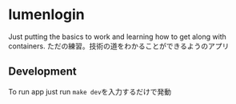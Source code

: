 # lumenlogin

Just putting the basics to work and learning how to get along with containers.
ただの練習。技術の道をわかることができるようのアプリ

## Development

To run app just run `make dev`を入力するだけで発動